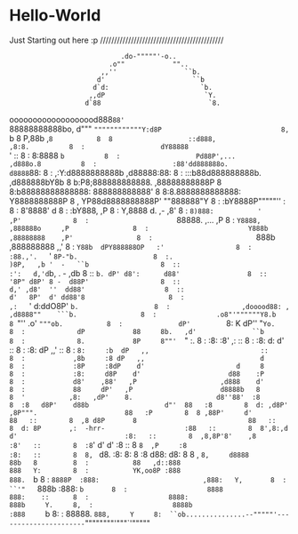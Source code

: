 # Hello-World
Just Starting out here :p
////////////////////////////////////////////



                                                                     
                                .do-"""""'-o..                         
                             .o""            ""..                       
                           ,,''                 ``b.                   
                          d'                      ``b                   
                         d`d:                       `b.                 
                        ,,dP                         `Y.               
                       d`88                           `8.               
 ooooooooooooooooood888`88'                            `88888888888bo, 
d"""    `""""""""""""Y:d8P                              8,          `b 
8                    P,88b                             ,`8           8 
8                   ::d888,                           ,8:8.          8 
:                   dY88888                           `' ::          8 
:                   8:8888                               `b          8 
:                   Pd88P',...                     ,d888o.8          8 
:                   :88'dd888888o.                d8888`88:          8 
:                  ,:Y:d8888888888b             ,d88888:88:          8 
:                  :::b88d888888888b.          ,d888888bY8b          8 
                    b:P8;888888888888.        ,88888888888P          8 
                    8:b88888888888888:        888888888888'          8 
                    8:8.8888888888888:        Y8888888888P           8 
,                   YP88d8888888888P'          ""888888"Y            8 
:                   :bY8888P"""""''                     :            8 
:                    8'8888'                            d            8 
:                    :bY888,                           ,P            8 
:                     Y,8888           d.  ,-         ,8'            8 
:                     `8)888:           '            ,P'             8 
:                      `88888.          ,...        ,P               8 
:                       `Y8888,       ,888888o     ,P                8 
:                         Y888b      ,88888888    ,P'                8 
:                          `888b    ,888888888   ,,'                 8 
:                           `Y88b  dPY888888OP   :'                  8 
:                             :88.,'.   `' `8P-"b.                   8 
:.                             )8P,   ,b '  -   ``b                  8 
::                            :':   d,'d`b, .  - ,db                 8 
::                            `b. dP' d8':      d88'                 8 
::                             '8P" d8P' 8 -  d88P'                  8 
::                            d,' ,d8'  ''  dd88'                    8 
::                           d'   8P'  d' dd88'8                     8 
 :                          ,:   `'   d:ddO8P' `b.                   8 
 :                  ,dooood88: ,    ,d8888""    ```b.                8 
 :               .o8"'""""""Y8.b    8 `"''    .o'  `"""ob.           8 
 :              dP'         `8:     K       dP''        "`Yo.        8 
 :             dP            88     8b.   ,d'              ``b       8 
 :             8.            8P     8""'  `"                 :.      8 
 :            :8:           :8'    ,:                        ::      8 
 :            :8:           d:    d'                         ::      8 
 :            :8:          dP   ,,'                          ::      8 
 :            `8:     :b  dP   ,,                            ::      8 
 :            ,8b     :8 dP   ,,                             d       8 
 :            :8P     :8dP    d'                       d     8       8 
 :            :8:     d8P    d'                      d88    :P       8 
 :            d8'    ,88'   ,P                     ,d888    d'       8 
 :            88     dP'   ,P                      d8888b   8        8 
 '           ,8:   ,dP'    8.                     d8''88'  :8        8 
             :8   d8P'    d88b                   d"'  88   :8        8 
             d: ,d8P'    ,8P""".                      88   :P        8 
             8 ,88P'     d'                           88   ::        8 
            ,8 d8P       8                            88   ::        8 
            d: 8P       ,:  -hrr-                    :88   ::        8 
            8',8:,d     d'                           :8:   ::        8 
           ,8,8P'8'    ,8                            :8'   ::        8 
           :8`' d'     d'                            :8    ::        8 
           `8  ,P     :8                             :8:   ::        8 
            8, `      d8.                            :8:   8:        8 
            :8       d88:                            d8:   8         8 
 ,          `8,     d8888                            88b   8         8 
 :           88   ,d::888                            888   Y:        8 
 :           YK,oo8P :888                            888.  `b        8 
 :           `8888P  :888:                          ,888:   Y,       8 
 :            ``'"   `888b                          :888:   `b       8 
 :                    8888                           888:    ::      8 
 :                    8888:                          888b     Y.     8, 
 :                    8888b                          :888     `b     8: 
 :                    88888.                         `888,     Y     8: 
 ``ob...............--"""""'----------------------`""""""""'"""`'"""""
